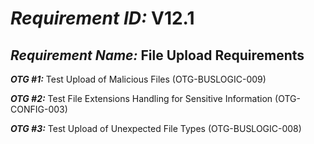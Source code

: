 # ***Requirement ID:*** V12.1

## ***Requirement Name:*** File Upload Requirements

***OTG #1:*** Test Upload of Malicious Files (OTG-BUSLOGIC-009)

***OTG #2:*** Test File Extensions Handling for Sensitive Information (OTG-CONFIG-003)

***OTG #3:*** Test Upload of Unexpected File Types (OTG-BUSLOGIC-008)
